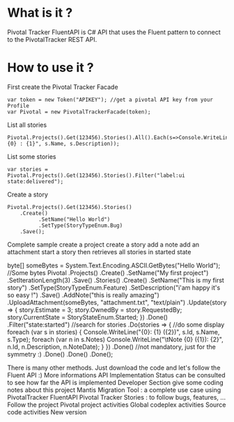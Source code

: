 What is it ?
=============

Pivotal Tracker FluentAPI is C# API that uses the Fluent pattern to connect to the PivotalTracker REST API.

How to use it ?
=============

First create the Pivotal Tracker Facade

	var token = new Token("APIKEY"); //get a pivotal API key from your Profile
	var Pivotal = new PivotalTrackerFacade(token);

List all stories

	Pivotal.Projects().Get(123456).Stories().All().Each(s=>Console.WriteLine("{0} : {1}", s.Name, s.Description));
	
List some stories
	
	var stories = Pivotal.Projects().Get(123456).Stories().Filter("label:ui state:delivered");
	
Create a story

	Pivotal.Projects().Get(123456).Stories()
		.Create()
			  .SetName("Hello World")
			  .SetType(StoryTypeEnum.Bug)
		.Save();
		
Complete sample
create a project
create a story
add a note
add an attachment
start a story
then retrieves all stories in started state

byte[] someBytes = System.Text.Encoding.ASCII.GetBytes("Hello World"); //Some bytes
Pivotal
    .Projects()
        .Create()
            .SetName("My first project")
            .SetIterationLength(3)
        .Save()
            .Stories()
                .Create()
                    .SetName("This is my first story")
                    .SetType(StoryTypeEnum.Feature)
                    .SetDescription("i'am happy it's so easy !")
                    .Save() 
                        .AddNote("this is really amazing")
                        .UploadAttachment(someBytes, "attachment.txt", "text/plain")
                        .Update(story =>
                        {
                            story.Estimate = 3;
                            story.OwnedBy = story.RequestedBy;
                            story.CurrentState = StoryStateEnum.Started;
                        })
            .Done()
            .Filter("state:started") //search for stories
                .Do(stories =>
                {
                    //do some display
                    foreach (var s in stories)
                    {
                        Console.WriteLine("{0}: {1} ({2})", s.Id, s.Name, s.Type);
                        foreach (var n in s.Notes)
                            Console.WriteLine("\tNote {0} ({1}): {2}", n.Id, n.Description, n.NoteDate);
                    }
                })
            .Done() //not mandatory, just for the symmetry :)
        .Done()
    .Done()
.Done();

There is many other methods. Just download the code and let's follow the Fluent API :)
More informations
API Implementation Status can be consulted to see how far the API is implemented
Developer Section give some coding notes about this project
Mantis Migration Tool : a complete use case using PivotalTracker FluentAPI
Pivotal Tracker Stories : to follow bugs, features, ...
Follow the project
Pivotal project activities
Global codeplex activities
Source code activities
New version
